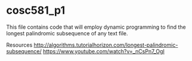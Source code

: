 # cosc581_p1

This file contains code that will employ dynamic programming to find the longest palindromic subsequence of any text file.

Resources
http://algorithms.tutorialhorizon.com/longest-palindromic-subsequence/
https://www.youtube.com/watch?v=_nCsPn7_OgI